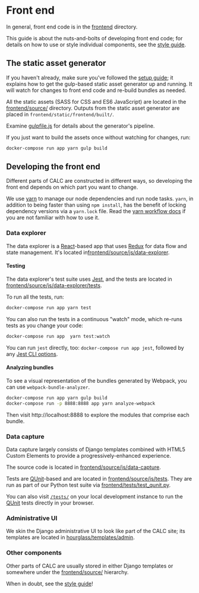 # Front end

In general, front end code is in the [frontend](../frontend/) directory.

This guide is about the nuts-and-bolts of developing front end code; for
details on how to use or style individual components, see the
[style guide][].

## The static asset generator

If you haven't already, make sure you've followed the
[setup guide](setup.md); it explains how to get the gulp-based
static asset generator up and running. It will watch for changes to
front end code and re-build bundles as needed.

All the static assets (SASS for CSS and ES6 JavaScript) are
located in the [frontend/source/](../frontend/source/) directory. Outputs
from the static asset generator are placed in
`frontend/static/frontend/built/`.

Examine [gulpfile.js](../gulpfile.js) for details about the generator's
pipeline.

If you just want to build the assets once without watching for changes, run:

```sh
docker-compose run app yarn gulp build
```

## Developing the front end

Different parts of CALC are constructed in different ways, so
developing the front end depends on which part you want to change.

We use [yarn][] to manage our node dependencies and run node tasks.
`yarn`, in addition to being faster than using `npm install`, has the
benefit of locking dependency versions via a `yarn.lock` file.
Read the [yarn workflow docs][] if you are not familiar with how to use it.

### Data explorer

The data explorer is a [React][]-based app that uses [Redux][] for data flow and state management. It's located in[frontend/source/js/data-explorer](../frontend/source/js/data-explorer/).

#### Testing

The data explorer's test suite uses [Jest][], and the tests are located in [frontend/source/js/data-explorer/tests](../frontend/source/js/data-explorer/tests/).

To run all the tests, run:

```sh
docker-compose run app yarn test
```

You can also run the tests in a continuous "watch" mode, which re-runs tests as you change your code:

```sh
docker-compose run app  yarn test:watch
```

You can run `jest` directly, too: `docker-compose run app jest`, followed by any [Jest CLI options](https://facebook.github.io/jest/docs/cli.html).

#### Analyzing bundles

To see a visual representation of the bundles generated by Webpack, you can use `webpack-bundle-analyzer`.

```sh
docker-compose run app yarn gulp build
docker-compose run -p 8888:8888 app yarn analyze-webpack
```

Then visit http://localhost:8888 to explore the modules that comprise each bundle.

### Data capture

Data capture largely consists of Django templates combined with
HTML5 Custom Elements to provide a progressively-enhanced experience.

The source code is located in
[frontend/source/js/data-capture](../frontend/source/js/data-capture/).

Tests are [QUnit][]-based and are located in
[frontend/source/js/tests](../frontend/source/js/tests/).
They are run as part of our Python test suite via [frontend/tests/test_qunit.py](../frontend/tests/test_qunit.py).

You can also visit [`/tests/`](http://localhost:8000/tests/) on your local development instance to run the [QUnit][] tests directly in your browser.

### Administrative UI

We skin the Django administrative UI to look like part of the CALC
site; its templates are located in
[hourglass/templates/admin](../hourglass/templates/admin).

### Other components

Other parts of CALC are usually stored in either Django templates
or somewhere under the [frontend/source/](../frontend/source/)
hierarchy.

When in doubt, see the [style guide][]!

[QUnit]: https://qunitjs.com/
[React]: https://facebook.github.io/react/
[Redux]: http://redux.js.org/
[Jest]: https://facebook.github.io/jest/
[style guide]: https://calc-dev.app.cloud.gov/styleguide/
[yarn]: https://yarnpkg.com/
[yarn workflow docs]: https://yarnpkg.com/en/docs/yarn-workflow
